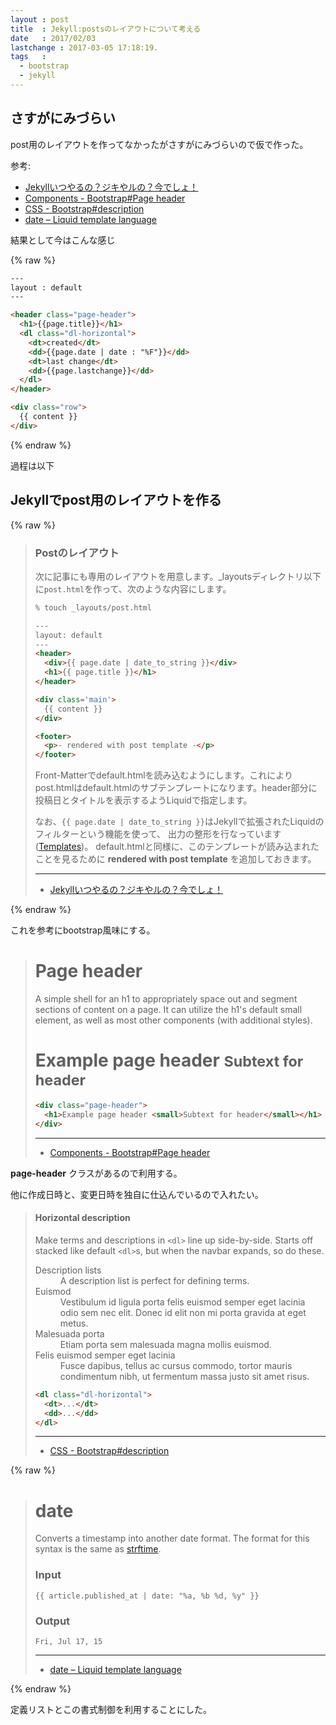 ```yaml
---
layout : post
title  : Jekyll:postsのレイアウトについて考える
date   : 2017/02/03
lastchange : 2017-03-05 17:18:19.
tags   :
  - bootstrap
  - jekyll
---
```


## さすがにみづらい

post用のレイアウトを作ってなかったがさすがにみづらいので仮で作った。

参考:

* [Jekyllいつやるの？ジキやルの？今でしょ！](http://melborne.github.io/2013/05/20/now-the-time-to-start-jekyll/)
* [Components - Bootstrap#Page header](http://getbootstrap.com/components/#page-header)
* [CSS - Bootstrap#description](http://getbootstrap.com/css/#description)
* [date – Liquid template language](https://shopify.github.io/liquid/filters/date/)

結果として今はこんな感じ

{% raw %}

```html
---
layout : default
---

<header class="page-header">
  <h1>{{page.title}}</h1>
  <dl class="dl-horizontal">
    <dt>created</dt>
    <dd>{{page.date | date : "%F"}}</dd>
    <dt>last change</dt>
    <dd>{{page.lastchange}}</dd>
  </dl>
</header>

<div class="row">
  {{ content }}
</div>
```

{% endraw %}


過程は以下

## Jekyllでpost用のレイアウトを作る

{% raw %}

> ### Postのレイアウト
> 
> 次に記事にも専用のレイアウトを用意します。\_layoutsディレクトリ以下に`post.html`を作って、次のような内容にします。
> 
> ```sh
> % touch _layouts/post.html
> ```
> 
> ```html
> ---
> layout: default
> ---
> <header>
>   <div>{{ page.date | date_to_string }}</div>
>   <h1>{{ page.title }}</h1>
> </header>
> 
> <div class='main'>
>   {{ content }}
> </div>
> 
> <footer>
>   <p>- rendered with post template -</p>
> </footer>
> ```
> 
> Front-Matterでdefault.htmlを読み込むようにします。これによりpost.htmlはdefault.htmlのサブテンプレートになります。header部分に投稿日とタイトルを表示するようLiquidで指定します。
> 
> なお、`{{ page.date | date_to_string }}`はJekyllで拡張されたLiquidのフィルターという機能を使って、
> 出力の整形を行なっています([Templates](http://jekyllrb.com/docs/templates/))。
> default.htmlと同様に、このテンプレートが読み込まれたことを見るために __rendered with post template__ を追加しておきます。
> 
> --- 
> 
> * [Jekyllいつやるの？ジキやルの？今でしょ！](http://melborne.github.io/2013/05/20/now-the-time-to-start-jekyll/)

{% endraw %}

これを参考にbootstrap風味にする。

> # Page header
> 
> A simple shell for an h1 to appropriately space out and segment sections of content on a page.
> It can utilize the h1's default small element, as well as most other components (with additional styles).
> 
> <div class="page-header">
>   <h1>Example page header <small>Subtext for header</small></h1>
> </div>
> 
> ```html
> <div class="page-header">
>   <h1>Example page header <small>Subtext for header</small></h1>
> </div>
> ```
> 
> ---
> 
> * [Components - Bootstrap#Page header](http://getbootstrap.com/components/#page-header)

__page-header__ クラスがあるので利用する。

他に作成日時と、変更日時を独自に仕込んでいるので入れたい。

> #### Horizontal description
> 
> Make terms and descriptions in `<dl>` line up side-by-side.
> Starts off stacked like default `<dl>`s, but when the navbar expands, so do these.
> 
> <dl class="dl-horizontal">
>   <dt>Description lists</dt>
>   <dd>A description list is perfect for defining terms.</dd>
>   <dt>Euismod</dt>
>   <dd>
>     Vestibulum id ligula porta felis euismod semper eget lacinia odio sem nec elit.
>     Donec id elit non mi porta gravida at eget metus.
>   </dd>
>   <dt>Malesuada porta</dt>
>   <dd>Etiam porta sem malesuada magna mollis euismod.</dd>
>   <dt>Felis euismod semper eget lacinia</dt>
>   <dd>
>     Fusce dapibus, tellus ac cursus commodo,
>     tortor mauris condimentum nibh, ut fermentum massa justo sit amet risus.
>   </dd>
> </dl>
> 
> ```html
> <dl class="dl-horizontal">
>   <dt>...</dt>
>   <dd>...</dd>
> </dl>
> ```
> 
> ---
> 
> * [CSS - Bootstrap#description](http://getbootstrap.com/css/#description)

{% raw %}

> # date
> 
> Converts a timestamp into another date format.
> The format for this syntax is the same as [strftime](http://strftime.net/).
> 
> ### Input
> 
> ```
> {{ article.published_at | date: "%a, %b %d, %y" }}
> ```
> 
> ### Output
> 
> ```
> Fri, Jul 17, 15
> ```
> 
> ---
> 
> * [date – Liquid template language](https://shopify.github.io/liquid/filters/date/)

{% endraw %}

定義リストとこの書式制御を利用することにした。
